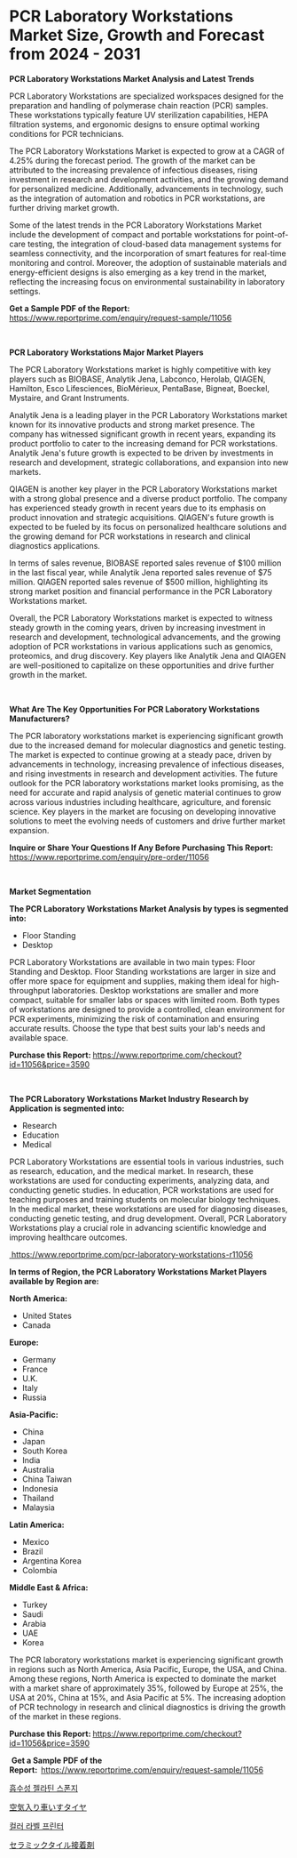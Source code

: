 <p><h1>PCR Laboratory Workstations Market Size, Growth and Forecast from 2024 - 2031</h1></p><p><strong>PCR Laboratory Workstations Market Analysis and Latest Trends</strong></p>
<p><p>PCR Laboratory Workstations are specialized workspaces designed for the preparation and handling of polymerase chain reaction (PCR) samples. These workstations typically feature UV sterilization capabilities, HEPA filtration systems, and ergonomic designs to ensure optimal working conditions for PCR technicians.</p><p>The PCR Laboratory Workstations Market is expected to grow at a CAGR of 4.25% during the forecast period. The growth of the market can be attributed to the increasing prevalence of infectious diseases, rising investment in research and development activities, and the growing demand for personalized medicine. Additionally, advancements in technology, such as the integration of automation and robotics in PCR workstations, are further driving market growth.</p><p>Some of the latest trends in the PCR Laboratory Workstations Market include the development of compact and portable workstations for point-of-care testing, the integration of cloud-based data management systems for seamless connectivity, and the incorporation of smart features for real-time monitoring and control. Moreover, the adoption of sustainable materials and energy-efficient designs is also emerging as a key trend in the market, reflecting the increasing focus on environmental sustainability in laboratory settings.</p></p>
<p><strong>Get a Sample PDF of the Report:&nbsp;</strong> <a href="https://www.reportprime.com/enquiry/request-sample/11056">https://www.reportprime.com/enquiry/request-sample/11056</a></p>
<p>&nbsp;</p>
<p><strong>PCR Laboratory Workstations Major Market Players</strong></p>
<p><p>The PCR Laboratory Workstations market is highly competitive with key players such as BIOBASE, Analytik Jena, Labconco, Herolab, QIAGEN, Hamilton, Esco Lifesciences, BioMérieux, PentaBase, Bigneat, Boeckel, Mystaire, and Grant Instruments. </p><p>Analytik Jena is a leading player in the PCR Laboratory Workstations market known for its innovative products and strong market presence. The company has witnessed significant growth in recent years, expanding its product portfolio to cater to the increasing demand for PCR workstations. Analytik Jena's future growth is expected to be driven by investments in research and development, strategic collaborations, and expansion into new markets.</p><p>QIAGEN is another key player in the PCR Laboratory Workstations market with a strong global presence and a diverse product portfolio. The company has experienced steady growth in recent years due to its emphasis on product innovation and strategic acquisitions. QIAGEN's future growth is expected to be fueled by its focus on personalized healthcare solutions and the growing demand for PCR workstations in research and clinical diagnostics applications.</p><p>In terms of sales revenue, BIOBASE reported sales revenue of $100 million in the last fiscal year, while Analytik Jena reported sales revenue of $75 million. QIAGEN reported sales revenue of $500 million, highlighting its strong market position and financial performance in the PCR Laboratory Workstations market.</p><p>Overall, the PCR Laboratory Workstations market is expected to witness steady growth in the coming years, driven by increasing investment in research and development, technological advancements, and the growing adoption of PCR workstations in various applications such as genomics, proteomics, and drug discovery. Key players like Analytik Jena and QIAGEN are well-positioned to capitalize on these opportunities and drive further growth in the market.</p></p>
<p>&nbsp;</p>
<p><strong>What Are The Key Opportunities For PCR Laboratory Workstations Manufacturers?</strong></p>
<p><p>The PCR laboratory workstations market is experiencing significant growth due to the increased demand for molecular diagnostics and genetic testing. The market is expected to continue growing at a steady pace, driven by advancements in technology, increasing prevalence of infectious diseases, and rising investments in research and development activities. The future outlook for the PCR laboratory workstations market looks promising, as the need for accurate and rapid analysis of genetic material continues to grow across various industries including healthcare, agriculture, and forensic science. Key players in the market are focusing on developing innovative solutions to meet the evolving needs of customers and drive further market expansion.</p></p>
<p><strong>Inquire or Share Your Questions If Any Before Purchasing This Report:</strong> <a href="https://www.reportprime.com/enquiry/pre-order/11056">https://www.reportprime.com/enquiry/pre-order/11056</a></p>
<p>&nbsp;</p>
<p><strong>Market Segmentation</strong></p>
<p><strong>The PCR Laboratory Workstations Market Analysis by types is segmented into:</strong></p>
<p><ul><li>Floor Standing</li><li>Desktop</li></ul></p>
<p><p>PCR Laboratory Workstations are available in two main types: Floor Standing and Desktop. Floor Standing workstations are larger in size and offer more space for equipment and supplies, making them ideal for high-throughput laboratories. Desktop workstations are smaller and more compact, suitable for smaller labs or spaces with limited room. Both types of workstations are designed to provide a controlled, clean environment for PCR experiments, minimizing the risk of contamination and ensuring accurate results. Choose the type that best suits your lab's needs and available space.</p></p>
<p><strong>Purchase this Report:&nbsp;</strong><a href="https://www.reportprime.com/checkout?id=11056&price=3590">https://www.reportprime.com/checkout?id=11056&price=3590</a></p>
<p>&nbsp;</p>
<p><strong>The PCR Laboratory Workstations Market Industry Research by Application is segmented into:</strong></p>
<p><ul><li>Research</li><li>Education</li><li>Medical</li></ul></p>
<p><p>PCR Laboratory Workstations are essential tools in various industries, such as research, education, and the medical market. In research, these workstations are used for conducting experiments, analyzing data, and conducting genetic studies. In education, PCR workstations are used for teaching purposes and training students on molecular biology techniques. In the medical market, these workstations are used for diagnosing diseases, conducting genetic testing, and drug development. Overall, PCR Laboratory Workstations play a crucial role in advancing scientific knowledge and improving healthcare outcomes.</p></p>
<p><a href="https://www.reportprime.com/pcr-laboratory-workstations-r11056">&nbsp;https://www.reportprime.com/pcr-laboratory-workstations-r11056</a></p>
<p><strong>In terms of Region, the PCR Laboratory Workstations Market Players available by Region are:</strong></p>
<p>
    <p> <strong> North America: </strong>
        <ul>
            <li>United States</li>
            <li>Canada</li>
        </ul>
        </p> 
    <p> <strong> Europe: </strong>
        <ul>
            <li>Germany</li>
            <li>France</li>
            <li>U.K.</li>
            <li>Italy</li>
            <li>Russia</li>
        </ul>
        </p> 
    <p> <strong> Asia-Pacific: </strong>
        <ul>
            <li>China</li>
            <li>Japan</li>
            <li>South Korea</li>
            <li>India</li>
            <li>Australia</li>
            <li>China Taiwan</li>
            <li>Indonesia</li>
            <li>Thailand</li>
            <li>Malaysia</li>
        </ul>
        </p> 
    <p> <strong> Latin America: </strong>
        <ul>
            <li>Mexico</li>
            <li>Brazil</li>
            <li>Argentina Korea</li>
            <li>Colombia</li>
        </ul>
        </p> 
    <p> <strong> Middle East & Africa: </strong>
        <ul>
            <li>Turkey</li>
            <li>Saudi</li>
            <li>Arabia</li>
            <li>UAE</li>
            <li>Korea</li>
        </ul>
    </p>
    </p>
<p><p>The PCR laboratory workstations market is experiencing significant growth in regions such as North America, Asia Pacific, Europe, the USA, and China. Among these regions, North America is expected to dominate the market with a market share of approximately 35%, followed by Europe at 25%, the USA at 20%, China at 15%, and Asia Pacific at 5%. The increasing adoption of PCR technology in research and clinical diagnostics is driving the growth of the market in these regions.</p></p>
<p><strong>Purchase this Report: </strong><a href="https://www.reportprime.com/checkout?id=11056&price=3590">https://www.reportprime.com/checkout?id=11056&price=3590</a></p>
<p>&nbsp;<strong>Get a Sample PDF of the Report:&nbsp;&nbsp;</strong><a href="https://www.reportprime.com/enquiry/request-sample/11056">https://www.reportprime.com/enquiry/request-sample/11056</a></p>
<p><strong></strong></p>
<p><p><a href="https://medium.com/@toreygrimes2022/%ED%9D%A1%EC%88%98%EC%84%B1-%EC%A0%A4%EB%9D%BC%ED%8B%B4-%EC%8A%A4%ED%8E%80%EC%A7%80-%EC%8B%9C%EC%9E%A5-%EB%B3%B4%EA%B3%A0%EC%84%9C%EB%8A%94-%EC%8B%9C%EC%9E%A5%EC%9D%98-%EC%B5%9C%EC%8B%A0-%ED%8A%B8%EB%A0%8C%EB%93%9C%EC%99%80-%EC%84%B1%EC%9E%A5-%EA%B8%B0%ED%9A%8C%EB%A5%BC-%EB%B0%9D%ED%98%80%EC%A4%8D%EB%8B%88%EB%8B%A4-5d4448d4e7e5">흡수성 젤라틴 스폰지</a></p><p><a href="https://medium.com/@attyourniture/%E7%A9%BA%E6%B0%97%E5%BC%8F%E8%BB%8A%E3%81%84%E3%81%99%E3%82%BF%E3%82%A4%E3%83%A4%E5%B8%82%E5%A0%B4-%E5%B8%82%E5%A0%B4cagr-%E5%B8%82%E5%A0%B4%E3%83%88%E3%83%AC%E3%83%B3%E3%83%89-%E3%81%8A%E3%82%88%E3%81%B3%E6%88%90%E9%95%B7%E6%88%A6%E7%95%A5%E3%81%AB%E9%96%A2%E3%81%99%E3%82%8B%E3%82%A4%E3%83%B3%E3%82%B5%E3%82%A4%E3%83%88-939fde0f9bd1">空気入り車いすタイヤ</a></p><p><a href="https://medium.com/@sherlock567567/%EC%BB%AC%EB%9F%AC-%EB%9D%BC%EB%B2%A8-%ED%94%84%EB%A6%B0%ED%84%B0-%EC%8B%9C%EC%9E%A5-%EC%9C%A0%ED%98%95-%EC%9D%91%EC%9A%A9-%EB%B0%8F-%EC%A7%80%EB%A6%AC%EC%97%90-%EB%8C%80%ED%95%9C-%ED%8F%AC%EA%B4%84%EC%A0%81-%ED%8F%89%EA%B0%80-d063ed5810ed">컬러 라벨 프린터</a></p><p><a href="https://github.com/RandallRunte2023/Market-Research-Report-List-1/blob/main/144459680041.md">セラミックタイル接着剤</a></p></p>